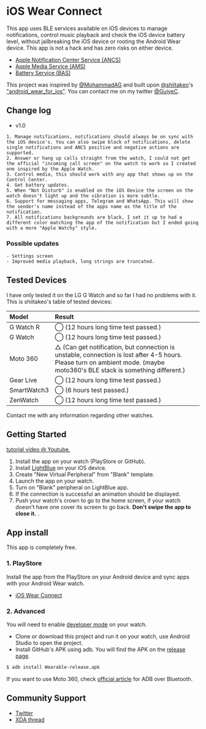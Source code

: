 iOS Wear Connect
===================================

This app uses BLE services available on iOS devices to manage notifications, control music playback and check the iOS device battery level, without jailbreaking the iOS device or rooting the Android Wear device. This app is not a hack and has zero risks on either device.

- [Apple Notification Center Service (ANCS)](https://developer.apple.com/library/ios/documentation/CoreBluetooth/Reference/AppleNotificationCenterServiceSpecification/Introduction/Introduction.html)
- [Apple Media Service (AMS)](https://developer.apple.com/library/ios/documentation/CoreBluetooth/Reference/AppleMediaService_Reference/Introduction/Introduction.html)
- [Battery Service (BAS)](https://developer.bluetooth.org/TechnologyOverview/Pages/BAS.aspx)

This project was inspired by [@MohammadAG](https://twitter.com/MohammadAG) and built upon [@shiitakeo](https://twitter.com/shiitakeo)'s ["android_wear_for_ios"](https://github.com/shiitakeo/android_wear_for_ios/). You can contact me on my twitter [@GuiyeC](https://twitter.com/GuiyeC).

Change log
--------------
- v1.0

```
1. Manage notifications, notifications should always be on sync with the iOS device's. You can also swipe block of notifications, delete single notifications and ANCS positive and negative actions are supported.
2. Answer or hang up calls straight from the watch, I could not get the official "incoming call screen" on the watch to work so I created one inspired by the Apple Watch.
3. Control media, this should work with any app that shows up on the Control Center.
4. Get battery updates.
5. When "Not Disturb" is enabled on the iOS Device the screen on the watch doesn't light up and the vibration is more subtle.
6. Support for messaging apps, Telegram and WhatsApp. This will show the sender's name instead of the apps name as the title of the notification.
7. All notifications backgrounds are black, I set it up to had a different color matching the app of the notification but I ended going with a more "Apple Watchy" style.
```

### Possible updates
```
- Settings screen
- Improved media playback, long strings are truncated.
```

Tested Devices
--------------
I have only tested it on the LG G Watch and so far I had no problems with it. This is shiitakeo's table of tested devices:

| Model | Result |
|:--    |:--     |
|G Watch R| ◯ (12 hours long time test passed.)|
|G Watch  | ◯ (12 hours long time test passed.)|
|Moto 360|△ (Can get notification, but connection is unstable, connection is lost after 4-5 hours. Please turn on ambient mode. (maybe moto360's BLE stack is something different.)|
|Gear Live|◯ (12 hours long time test passed.)|
|SmartWatch3| ◯ (6 hours test passed.)|
|ZenWatch| ◯ (12 hours long time test passed.)|

Contact me with any information regarding other watches.

Getting Started
---------------
[tutorial video @ Youtube.](https://www.youtube.com/watch?v=cIYe6ExIjrQ)

1. Install the app on your watch (PlayStore or GitHub).
2. Install [LightBlue](https://itunes.apple.com/app/id557428110) on your iOS device.
3. Create "New Virtual Peripheral" from "Blank" template.
4. Launch the app on your watch.
5. Turn on "Blank" peripheral on LightBlue app.
6. If the connection is successful an animation should be displayed.
7. Push your watch's crown to go to the home screen, if your watch doesn't have one cover its screen to go back. **Don't swipe the app to close it.**  .

App install
---------
This app is completely free.

### 1. PlayStore
Install the app from the PlayStore on your Android device and sync apps with your Android Wear watch.

- [iOS Wear Connect](https://play.google.com/store/apps/details?id=com.codegy.ioswearconnect)

### 2. Advanced
You will need to enable [developer mode](https://developer.android.com/training/wearables/apps/bt-debugging.html#SetupDevices) on your watch.
 - Clone or download this project and run it on your watch, use Android Studio to open the project.
 - Install GitHub's APK using adb. You will find the APK on the [release page](https://github.com/GuiyeC/iOS-Wear-Connect/releases).

```sh
$ adb install Wearable-release.apk
```

If you want to use Moto 360, check [official article](https://developer.android.com/training/wearables/apps/bt-debugging.html) for ADB over Bluetooth.

Community Support
-------
- [Twitter](https://twitter.com/GuiyeC)
- [XDA thread](http://forum.xda-developers.com/android-wear/development/android-wear-ios-connectivity-t3052524)
